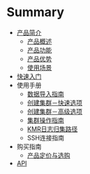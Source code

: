# Summary

* [产品简介](README.md)
   * [产品概述](chan_pin_gai_shu.md)
   * [产品功能](chan_pin_gong_neng.md)
   * [产品优势](chan_pin_you_shi.md)
   * [使用场景](shi_yong_chang_jing.md)
* [快速入门](chapter1.md)
* 使用手册
   * [数据导入指南](shu_ju_dao_ru_zhi_nan.md)
   * [创建集群－快速选项](chuang_jian_ji_qun.md)
   * [创建集群－高级选项](chuang_jian_ji_qun_ff0d_gao_ji_xuan_xiang.md)
   * [集群操作指南](ji_qun_cao_zuo_zhi_nan.md)
   * [KMR日志归集路径](kmrri_zhi_gui_ji_lu_jing.md)
   * SSH连接指南
* 购买指南
   * [产品定价与选购](chan_pin_ding_jia_yu_xuan_gou.md)
* [API](api.md)

